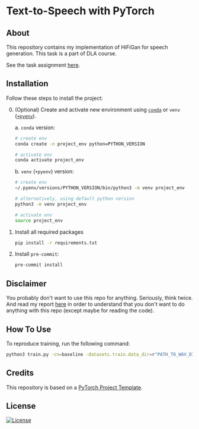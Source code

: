 # Text-to-Speech with PyTorch

## About

This repository contains my implementation of HiFiGan for speech generation. This task is a part of DLA course.

See the task assignment [here]([https://github.com/markovka17/dla/tree/2024/hw1_asr](https://github.com/markovka17/dla/tree/2024/hw3_nv)).

## Installation

Follow these steps to install the project:

0. (Optional) Create and activate new environment using [`conda`](https://conda.io/projects/conda/en/latest/user-guide/getting-started.html) or `venv` ([`+pyenv`](https://github.com/pyenv/pyenv)).

   a. `conda` version:

   ```bash
   # create env
   conda create -n project_env python=PYTHON_VERSION

   # activate env
   conda activate project_env
   ```

   b. `venv` (`+pyenv`) version:

   ```bash
   # create env
   ~/.pyenv/versions/PYTHON_VERSION/bin/python3 -m venv project_env

   # alternatively, using default python version
   python3 -m venv project_env

   # activate env
   source project_env
   ```

1. Install all required packages

   ```bash
   pip install -r requirements.txt
   ```

2. Install `pre-commit`:
   ```bash
   pre-commit install
   ```

## Disclaimer

You probably don't want to use this repo for anything. Seriously, think twice. And read my report [here](https://wandb.ai/aavgustyonok/HiFiGan/reports/HiFiGan--VmlldzoxMDUxMzkwNw?accessToken=p3cv400ubv6dtw0idwqwn7c2x2ug3nzbs14c3gkev73m7zef6o2goea5mjjk5cqf) in order to understand that you don't want to do anything with this repo (except maybe for reading the code).

## How To Use

To reproduce training, run the following command:

```bash
python3 train.py -cn=baseline -datasets.train.data_dir=r"PATH_TO_WAV_DIR"
```


## Credits

This repository is based on a [PyTorch Project Template](https://github.com/Blinorot/pytorch_project_template).

## License

[![License](https://img.shields.io/badge/license-MIT-blue.svg)](/LICENSE)
